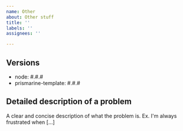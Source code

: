 ```yaml
---
name: Other
about: Other stuff
title: ''
labels: ''
assignees: ''

---
```


## Versions
 - node: #.#.#
 - prismarine-template: #.#.#

## Detailed description of a problem
A clear and concise description of what the problem is. Ex. I'm always frustrated when [...]
